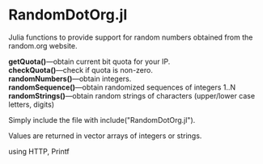 # RandomDotOrg.jl

Julia functions to provide support for random numbers obtained from the random.org website.

<b>getQuota()</b>&mdash;obtain current bit quota for your IP.<br>
<b>checkQuota()</b>&mdash;check if quota is non-zero.<br>
<b>randomNumbers()</b>&mdash;obtain integers.<br>
<b>randomSequence()</b>&mdash;obtain randomized sequences of integers 1..N<br>
<b>randomStrings()</b>&mdash;obtain random strings of characters (upper/lower case letters, digits)<br>

Simply include the file with include("RandomDotOrg.jl").

Values are returned in vector arrays of integers or strings.

using HTTP, Printf
